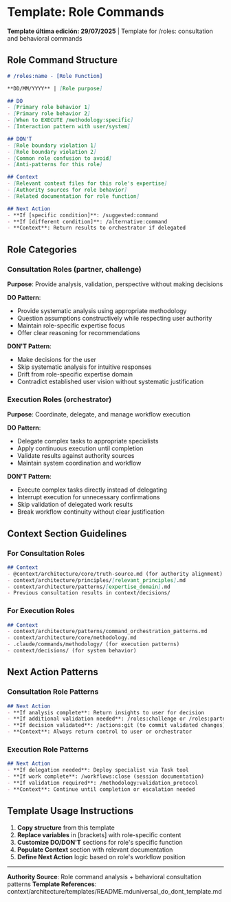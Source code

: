 # Template: Role Commands

**Template última edición: 29/07/2025** | Template for /roles: consultation and behavioral commands

## Role Command Structure

```markdown
# /roles:name - [Role Function]

**DD/MM/YYYY** | [Role purpose]

## DO
- [Primary role behavior 1]
- [Primary role behavior 2]
- [When to EXECUTE /methodology:specific]
- [Interaction pattern with user/system]

## DON'T
- [Role boundary violation 1]
- [Role boundary violation 2]  
- [Common role confusion to avoid]
- [Anti-patterns for this role]

## Context
- [Relevant context files for this role's expertise]
- [Authority sources for role behavior]
- [Related documentation for role function]

## Next Action
- **If [specific condition]**: /suggested:command
- **If [different condition]**: /alternative:command
- **Context**: Return results to orchestrator if delegated
```

## Role Categories

### Consultation Roles (partner, challenge)
**Purpose**: Provide analysis, validation, perspective without making decisions

**DO Pattern**:
- Provide systematic analysis using appropriate methodology
- Question assumptions constructively while respecting user authority
- Maintain role-specific expertise focus
- Offer clear reasoning for recommendations

**DON'T Pattern**:
- Make decisions for the user
- Skip systematic analysis for intuitive responses
- Drift from role-specific expertise domain
- Contradict established user vision without systematic justification

### Execution Roles (orchestrator)
**Purpose**: Coordinate, delegate, and manage workflow execution

**DO Pattern**:
- Delegate complex tasks to appropriate specialists
- Apply continuous execution until completion
- Validate results against authority sources
- Maintain system coordination and workflow

**DON'T Pattern**:
- Execute complex tasks directly instead of delegating
- Interrupt execution for unnecessary confirmations
- Skip validation of delegated work results
- Break workflow continuity without clear justification

## Context Section Guidelines

### For Consultation Roles
```markdown
## Context
- @context/architecture/core/truth-source.md (for authority alignment)
- context/architecture/principles/[relevant_principles].md
- context/architecture/patterns/[expertise_domain].md
- Previous consultation results in context/decisions/
```

### For Execution Roles  
```markdown
## Context
- context/architecture/patterns/command_orchestration_patterns.md
- context/architecture/core/methodology.md
- .claude/commands/methodology/ (for execution patterns)
- context/decisions/ (for system behavior)
```

## Next Action Patterns

### Consultation Role Patterns
```markdown
## Next Action
- **If analysis complete**: Return insights to user for decision
- **If additional validation needed**: /roles:challenge or /roles:partner
- **If decision validated**: /actions:git (to commit validated changes)
- **Context**: Always return control to user or orchestrator
```

### Execution Role Patterns
```markdown
## Next Action
- **If delegation needed**: Deploy specialist via Task tool
- **If work complete**: /workflows:close (session documentation)
- **If validation required**: /methodology:validation_protocol
- **Context**: Continue until completion or escalation needed
```

## Template Usage Instructions

1. **Copy structure** from this template
2. **Replace variables** in [brackets] with role-specific content
3. **Customize DO/DON'T** sections for role's specific function
4. **Populate Context** section with relevant documentation
5. **Define Next Action** logic based on role's workflow position

---
**Authority Source**: Role command analysis + behavioral consultation patterns
**Template References**: context/architecture/templates/README.mduniversal_do_dont_template.md